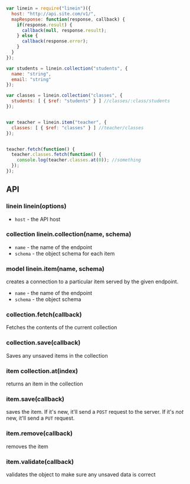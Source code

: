 ```javascript

var linein = require("linein")({
  host: "http://api.site.com/v1/",
  mapResponse: function(response, callback) {
    if(response.result) {
      callback(null, response.result);
    } else {
      callback(response.error);
    }
  }
});

var students = linein.collection("students", {
  name: "string",
  email: "string"
});

var classes = linein.collection("classes", {
  students: [ { $ref: "students" } ] //classes/:class/students
});


var teacher = linein.item("teacher", {
  classes: [ { $ref: "classes" } ] //teacher/classes
});


teacher.fetch(function() {
  teacher.classes.fetch(function() {
    console.log(teacher.classes.at(0)); //something
  });
});

```


## API


### linein linein(options)

- `host` - the API host

### collection linein.collection(name, schema)

- `name` - the name of the endpoint
- `schema` - the object schema for each item

### model linein.item(name, schema)

creates a connection to a particular item served by the given endpoint.

- `name` - the name of the endpoint
- `schema` - the object schema

### collection.fetch(callback)

Fetches the contents of the current collection

### collection.save(callback)

Saves any unsaved items in the collection

### item collection.at(index)

returns an item in the collection

### item.save(callback)

saves the item. If it's new, it'll send a `POST` request to the server. If it's *not* new, it'll send a `PUT` request.

### item.remove(callback)

removes the item

### item.validate(callback)

validates the object to make sure any unsaved data is correct

